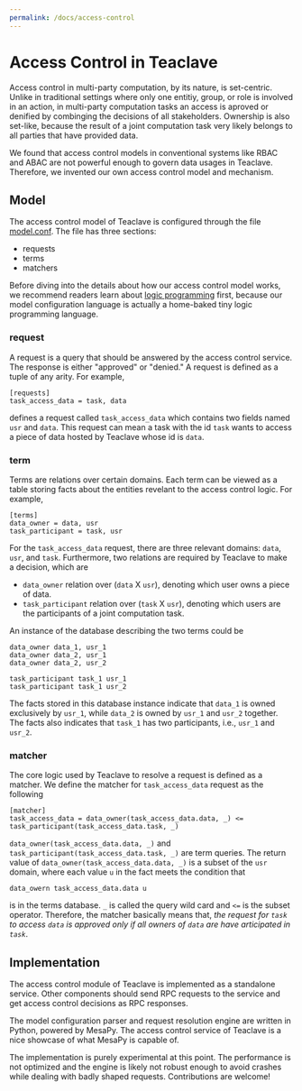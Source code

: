 ```yaml
---
permalink: /docs/access-control
---
```


# Access Control in Teaclave
Access control in multi-party computation, by its nature, is set-centric.
Unlike in traditional settings where only one entitiy, group, or role is
involved in an action, in multi-party computation tasks an access is aproved or
denified by combinging the decisions of all stakeholders. Ownership is also
set-like, because the result of a joint computation task very likely belongs to
all parties that have provided data.

We found that access control models in conventional systems like RBAC and ABAC
are not powerful enough to govern data usages in Teaclave. Therefore, we
invented our own access control model and mechanism.

## Model
The access control model of Teaclave is configured through the file
[model.conf](../../services/access_control/model.conf).  The file has three
sections:
  - requests
  - terms
  - matchers

Before diving into the details about how our access control model works, we
recommend readers learn about [logic
programming](https://en.wikipedia.org/wiki/Logic_programming) first, because
our model configuration language is actually a home-baked tiny logic
programming language.

### request
A request is a query that should be answered by the access control service. The
response is either "approved" or "denied." A request is defined as a tuple of
any arity. For example,

```
[requests]
task_access_data = task, data
```

defines a request called `task_access_data` which contains two fields named
`usr` and `data`. This request can mean a task with the id `task` wants to
access a piece of data hosted by Teaclave whose id is `data`.

### term
Terms are relations over certain domains. Each term can be viewed as a table
storing facts about the entities revelant to the access control logic. For
example, 

```
[terms]
data_owner = data, usr
task_participant = task, usr
```

For the `task_access_data` request, there are three relevant domains: `data`,
`usr`, and `task`. Furthermore, two relations are required by Teaclave to make
a decision, which are

  - `data_owner` relation over (`data` X `usr`), denoting which user owns
    a piece of data.
  - `task_participant` relation over (`task` X `usr`), denoting which
    users are the participants of a joint computation task.

An instance of the database describing the two terms could be

```
data_owner data_1, usr_1
data_owner data_2, usr_1
data_owner data_2, usr_2

task_participant task_1 usr_1
task_participant task_1 usr_2
```

The facts stored in this database instance indicate that `data_1` is owned
exclusively by `usr_1`, while `data_2` is owned by `usr_1` and `usr_2`
together. The facts also indicates that `task_1` has two participants, i.e.,
`usr_1` and `usr_2`.

### matcher
The core logic used by Teaclave to resolve a request is defined as a matcher.
We define the matcher for `task_access_data` request as the following

```
[matcher]
task_access_data = data_owner(task_access_data.data, _) <= task_participant(task_access_data.task, _)
```

`data_owner(task_access_data.data, _)` and
`task_participant(task_access_data.task, _)` are term queries. The return value
of `data_owner(task_access_data.data, _)` is a subset of the `usr` domain,
where each value `u` in the fact meets the condition that

```
data_owern task_access_data.data u
```

is in the terms database. `_` is called the query wild card and `<=` is the
subset operator. Therefore, the matcher basically means that, *the request for
`task` to access `data` is approved only if all owners of `data` are have
articipated in `task`*.

## Implementation
The access control module of Teaclave is implemented as a standalone service.
Other components should send RPC requests to the service and get access control
decisions as RPC responses.

The model configuration parser and request resolution engine are written in
Python, powered by MesaPy. The access control service of Teaclave is a nice
showcase of what MesaPy is capable of.

The implementation is purely experimental at this point. The performance is not
optimized and the engine is likely not robust enough to avoid crashes while
dealing with badly shaped requests. Contributions are welcome!
